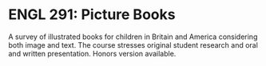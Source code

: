 # ENGL 291: Picture Books

A survey of illustrated books for children in Britain and America considering both image and text. The course stresses original student research and oral and written presentation. Honors version available.